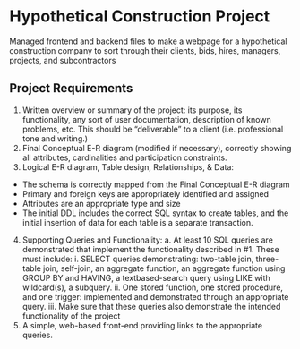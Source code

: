 # Hypothetical Construction Project
Managed frontend and backend files to make a webpage for a hypothetical construction company to sort through their clients, bids, hires, managers, projects, and subcontractors

## Project Requirements
1. Written overview or summary of the project: its purpose, its functionality, any sort of user documentation, description of known problems, etc. This should be “deliverable” to a client (i.e. professional tone and writing.)
2. Final Conceptual E-R diagram (modified if necessary), correctly showing all attributes, cardinalities and participation constraints.
3. Logical E-R diagram, Table design, Relationships, & Data:
- The schema is correctly mapped from the Final Conceptual E-R diagram
- Primary and foreign keys are appropriately identified and assigned
- Attributes are an appropriate type and size
- The initial DDL includes the correct SQL syntax to create tables, and the initial insertion of data for each table is a separate transaction.
4. Supporting Queries and Functionality:
  a. At least 10 SQL queries are demonstrated that implement the functionality described in #1. These must include:
    i. SELECT queries demonstrating: two-table join, three-table join, self-join, an aggregate function, an aggregate function using GROUP BY and HAVING, a textbased-search query using LIKE with wildcard(s), a subquery.
    ii. One stored function, one stored procedure, and one trigger: implemented and demonstrated through an appropriate query.
    iii. Make sure that these queries also demonstrate the intended functionality of the project 
5. A simple, web-based front-end providing links to the appropriate queries.
